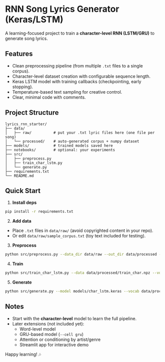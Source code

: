 # RNN Song Lyrics Generator (Keras/LSTM)

A learning-focused project to train a **character-level RNN (LSTM/GRU)** to generate song lyrics.

## Features
- Clean preprocessing pipeline (from multiple `.txt` files to a single corpus).
- Character-level dataset creation with configurable sequence length.
- Keras LSTM model with training callbacks (checkpointing, early stopping).
- Temperature-based text sampling for creative control.
- Clear, minimal code with comments.

## Project Structure
```
lyrics_rnn_starter/
├── data/
│   ├── raw/          # put your .txt lyric files here (one file per song)
│   └── processed/    # auto-generated corpus + numpy dataset
├── models/           # trained models saved here
├── notebooks/        # optional: your experiments
├── src/
│   ├── preprocess.py
│   ├── train_char_lstm.py
│   └── generate.py
├── requirements.txt
└── README.md
```

## Quick Start

1) **Install deps**
```bash
pip install -r requirements.txt
```

2) **Add data**
- Place `.txt` files in `data/raw/` (avoid copyrighted content in your repo).
- Or edit `data/raw/sample_corpus.txt` (toy text included for testing).

3) **Preprocess**
```bash
python src/preprocess.py --data_dir data/raw --out_dir data/processed --seq_len 120 --step 3
```

4) **Train**
```bash
python src/train_char_lstm.py --data data/processed/train_char.npz --vocab data/processed/vocab.json --epochs 20
```

5) **Generate**
```bash
python src/generate.py --model models/char_lstm.keras --vocab data/processed/vocab.json --seed "tonight i feel" --length 400 --temperature 0.8
```

## Notes
- Start with the **character-level** model to learn the full pipeline.
- Later extensions (not included yet):
  - Word-level model
  - GRU-based model (`--cell gru`)
  - Attention or conditioning by artist/genre
  - Streamlit app for interactive demo

Happy learning! 🎶
